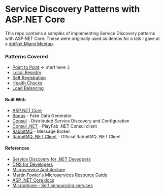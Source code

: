 # Service Discovery Patterns with ASP.NET Core

This repo contains a samples of implementing Service Discovery patterns with ASP.NET Core.
These were originally used as demos for a talk I gave at a [dotNet Miami Meetup](http://www.meetup.com/dotNetMiami/events/232614545/).

### Patterns Covered
- [Point to Point](point_to_point/README.MD) <- start here :)
- [Local Registry](local_registry/README.MD)
- [Self Registration](self_registration/README.MD)
- [Health Checks](health_checks/README.MD)
- [Load Balancing](load_balancing/README.MD)


#### Built With
- [ASP.NET Core](http://www.asp.net/core)
- [Bogus](https://github.com/bchavez/Bogus) - Fake Data Generator
- [Consul](https://www.consul.io) - Distributed Service Discovery and Configuration
- [Consul .NET](https://github.com/PlayFab/consuldotnet/) - PlayFab .NET Consul client
- [RabbitMQ](http://www.rabbitmq.com/) - Message Broker
- [RabbitMQ .NET Client](https://github.com/rabbitmq/rabbitmq-dotnet-client) - Official RabbitMQ .NET Client

#### References
- [Service Discovery for .NET Deveopers](https://vimeo.com/155652026)
- [DNS for Developers](https://vimeo.com/171319744)
- [Microservice Architecture](http://microservices.io/)
- [Martin Fowler's Microservices Resource Guide](http://martinfowler.com/microservices/)
- [ASP .NET Core docs](https://docs.asp.net/en/latest/)
- [Microphone - Self announcing services](https://github.com/rogeralsing/Microphone/)